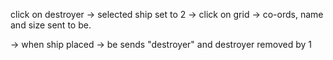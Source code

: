 
click on destroyer -> selected ship set to 2 -> click on grid -> co-ords, name and size sent to be.

-> when ship placed -> be sends "destroyer" and destroyer removed by 1
